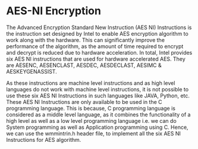 # AES-NI Encryption
The Advanced Encryption Standard New Instruction (AES NI) Instructions is the instruction set designed by Intel to enable AES encryption algorithm to work along with the hardware. This can significantly improve the performance of the algorithm, as the amount of time required to encrypt and decrypt is reduced due to hardware acceleration. In total, Intel provides six AES NI instructions that are used for hardware accelerated AES. They are AESENC, AESENCLAST, AESDEC, AESDECLAST, AESIMC & AESKEYGENASSIST.

As these instructions are machine level instructions and as high level languages do not work with machine level instructions, it is not possible to use these six AES NI Instructions in such languages like JAVA, Python, etc. These AES NI Instructions are only available to be used in the C programming language. This is because, C programming language is considered as a middle level language, as it combines the functionality of a high level as well as a low level programming language i.e. we can do System programming as well as Application programming using C. Hence, we can use the wmmintrin.h header file, to implement all the six AES NI Instructions for AES algorithm.


